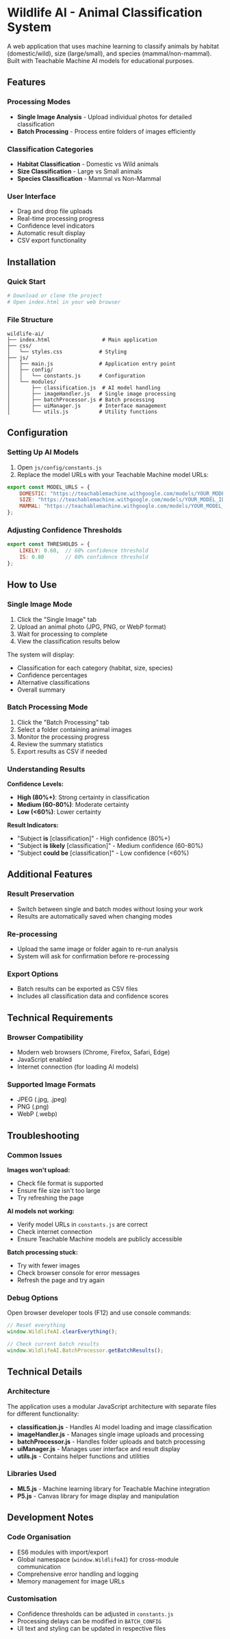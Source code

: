 # Wildlife AI - Animal Classification System

A web application that uses machine learning to classify animals by habitat (domestic/wild), size (large/small), and species (mammal/non-mammal). Built with Teachable Machine AI models for educational purposes.

## Features

### Processing Modes
- **Single Image Analysis** - Upload individual photos for detailed classification
- **Batch Processing** - Process entire folders of images efficiently

### Classification Categories
- **Habitat Classification** - Domestic vs Wild animals
- **Size Classification** - Large vs Small animals  
- **Species Classification** - Mammal vs Non-Mammal

### User Interface
- Drag and drop file uploads
- Real-time processing progress
- Confidence level indicators
- Automatic result display
- CSV export functionality

## Installation

### Quick Start
```bash
# Download or clone the project
# Open index.html in your web browser
```

### File Structure
```
wildlife-ai/
├── index.html                 # Main application
├── css/
│   └── styles.css            # Styling
├── js/
│   ├── main.js               # Application entry point
│   ├── config/
│   │   └── constants.js      # Configuration
│   └── modules/
│       ├── classification.js  # AI model handling
│       ├── imageHandler.js   # Single image processing
│       ├── batchProcessor.js # Batch processing
│       ├── uiManager.js      # Interface management
│       └── utils.js          # Utility functions
```

## Configuration

### Setting Up AI Models
1. Open `js/config/constants.js`
2. Replace the model URLs with your Teachable Machine model URLs:

```javascript
export const MODEL_URLS = {
    DOMESTIC: "https://teachablemachine.withgoogle.com/models/YOUR_MODEL_ID/model.json",
    SIZE: "https://teachablemachine.withgoogle.com/models/YOUR_MODEL_ID/model.json", 
    MAMMAL: "https://teachablemachine.withgoogle.com/models/YOUR_MODEL_ID/model.json"
};
```

### Adjusting Confidence Thresholds
```javascript
export const THRESHOLDS = {
    LIKELY: 0.60,  // 60% confidence threshold
    IS: 0.80       // 80% confidence threshold
};
```

## How to Use

### Single Image Mode
1. Click the "Single Image" tab
2. Upload an animal photo (JPG, PNG, or WebP format)
3. Wait for processing to complete
4. View the classification results below

The system will display:
- Classification for each category (habitat, size, species)
- Confidence percentages
- Alternative classifications
- Overall summary

### Batch Processing Mode
1. Click the "Batch Processing" tab
2. Select a folder containing animal images
3. Monitor the processing progress
4. Review the summary statistics
5. Export results as CSV if needed

### Understanding Results

**Confidence Levels:**
- **High (80%+)**: Strong certainty in classification
- **Medium (60-80%)**: Moderate certainty
- **Low (<60%)**: Lower certainty

**Result Indicators:**
- "Subject **is** [classification]" - High confidence (80%+)
- "Subject **is likely** [classification]" - Medium confidence (60-80%)
- "Subject **could be** [classification]" - Low confidence (<60%)

## Additional Features

### Result Preservation
- Switch between single and batch modes without losing your work
- Results are automatically saved when changing modes

### Re-processing
- Upload the same image or folder again to re-run analysis
- System will ask for confirmation before re-processing

### Export Options
- Batch results can be exported as CSV files
- Includes all classification data and confidence scores

## Technical Requirements

### Browser Compatibility
- Modern web browsers (Chrome, Firefox, Safari, Edge)
- JavaScript enabled
- Internet connection (for loading AI models)

### Supported Image Formats
- JPEG (.jpg, .jpeg)
- PNG (.png)
- WebP (.webp)

## Troubleshooting

### Common Issues

**Images won't upload:**
- Check file format is supported
- Ensure file size isn't too large
- Try refreshing the page

**AI models not working:**
- Verify model URLs in `constants.js` are correct
- Check internet connection
- Ensure Teachable Machine models are publicly accessible

**Batch processing stuck:**
- Try with fewer images
- Check browser console for error messages
- Refresh the page and try again

### Debug Options
Open browser developer tools (F12) and use console commands:

```javascript
// Reset everything
window.WildlifeAI.clearEverything();

// Check current batch results
window.WildlifeAI.BatchProcessor.getBatchResults();
```

## Technical Details

### Architecture
The application uses a modular JavaScript architecture with separate files for different functionality:

- **classification.js** - Handles AI model loading and image classification
- **imageHandler.js** - Manages single image uploads and processing
- **batchProcessor.js** - Handles folder uploads and batch processing
- **uiManager.js** - Manages user interface and result display
- **utils.js** - Contains helper functions and utilities

### Libraries Used
- **ML5.js** - Machine learning library for Teachable Machine integration
- **P5.js** - Canvas library for image display and manipulation

## Development Notes

### Code Organisation
- ES6 modules with import/export
- Global namespace (`window.WildlifeAI`) for cross-module communication
- Comprehensive error handling and logging
- Memory management for image URLs

### Customisation
- Confidence thresholds can be adjusted in `constants.js`
- Processing delays can be modified in `BATCH_CONFIG`
- UI text and styling can be updated in respective files
